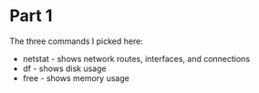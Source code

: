 # Part 1 

The three commands I picked here: 

* netstat - shows network routes, interfaces, and connections 
* df - shows disk usage 
* free - shows memory usage 


